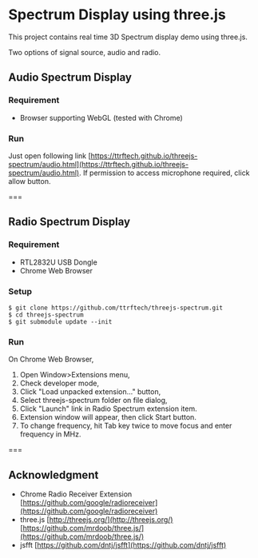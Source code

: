 Spectrum Display using three.js
===============================

This project contains real time 3D Spectrum display demo using three.js.

Two options of signal source, audio and radio.
 
## Audio Spectrum Display

### Requirement

- Browser supporting WebGL (tested with Chrome)

### Run

  Just open following link [https://ttrftech.github.io/threejs-spectrum/audio.html](https://ttrftech.github.io/threejs-spectrum/audio.html). If permission to access microphone required, click allow button.

===

## Radio Spectrum Display

### Requirement

- RTL2832U USB Dongle
- Chrome Web Browser

### Setup

    $ git clone https://github.com/ttrftech/threejs-spectrum.git
    $ cd threejs-spectrum
    $ git submodule update --init

### Run

On Chrome Web Browser,

1. Open Window>Extensions menu,
2. Check developer mode,
3. Click "Load unpacked extension..." button,
4. Select threejs-spectrum folder on file dialog,
5. Click "Launch" link in Radio Spectrum extension item.
6. Extension window will appear, then click Start button. 
7. To change frequency, hit Tab key twice to move focus and enter frequency in MHz.

===

## Acknowledgment

   - Chrome Radio Receiver Extension [https://github.com/google/radioreceiver](https://github.com/google/radioreceiver)
   - three.js [http://threejs.org/](http://threejs.org/) [https://github.com/mrdoob/three.js/](https://github.com/mrdoob/three.js/)
   - jsfft [https://github.com/dntj/jsfft](https://github.com/dntj/jsfft)
